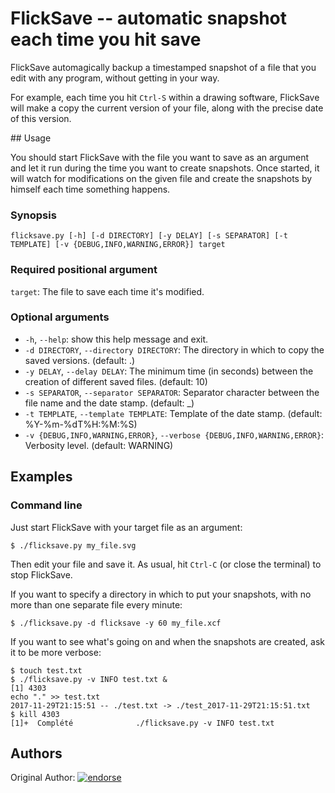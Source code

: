 FlickSave -- automatic snapshot each time you hit save
======================================================

FlickSave automagically backup a timestamped snapshot of a file that you edit with any program, without getting in your way.

For example, each time you hit `Ctrl-S` within a drawing software,
FlickSave will make a copy the current version of your file,
along with the precise date of this version.

## Usage

You should start FlickSave with the file you want to save as an argument
and let it run during the time you want to create snapshots.
Once started, it will watch for modifications on the given file
and create the snapshots by himself each time something happens.

### Synopsis

`flicksave.py [-h] [-d DIRECTORY] [-y DELAY] [-s SEPARATOR] [-t TEMPLATE] [-v {DEBUG,INFO,WARNING,ERROR}] target`

### Required positional argument

`target`: The file to save each time it's modified.

### Optional arguments

* `-h`, `--help`: show this help message and exit.
* `-d DIRECTORY`, `--directory DIRECTORY`: The directory in which to copy the saved versions.  (default: .)
* `-y DELAY`, `--delay DELAY`: The minimum time (in seconds) between the creation of different saved files. (default: 10)
* `-s SEPARATOR`, `--separator SEPARATOR`: Separator character between the file name and the date stamp. (default: _)
* `-t TEMPLATE`, `--template TEMPLATE`: Template of the date stamp. (default: %Y-%m-%dT%H:%M:%S)
* `-v {DEBUG,INFO,WARNING,ERROR}`, `--verbose {DEBUG,INFO,WARNING,ERROR}`: Verbosity level. (default: WARNING) 
## Examples

### Command line

Just start FlickSave with your target file as an argument:

    $ ./flicksave.py my_file.svg

Then edit your file and save it.
As usual, hit `Ctrl-C` (or close the terminal) to stop FlickSave.

If you want to specify a directory in which to put your snapshots,  with no more than one separate file every minute:

    $ ./flicksave.py -d flicksave -y 60 my_file.xcf

If you want to see what's going on and when the snapshots are created, ask it to be more verbose:

    $ touch test.txt
    $ ./flicksave.py -v INFO test.txt &
    [1] 4303
    echo "." >> test.txt
    2017-11-29T21:15:51 -- ./test.txt -> ./test_2017-11-29T21:15:51.txt
    $ kill 4303
    [1]+  Complété              ./flicksave.py -v INFO test.txt

## Authors

Original Author: [![endorse](https://api.coderwall.com/nojhan/endorsecount.png)](https://coderwall.com/nojhan)

